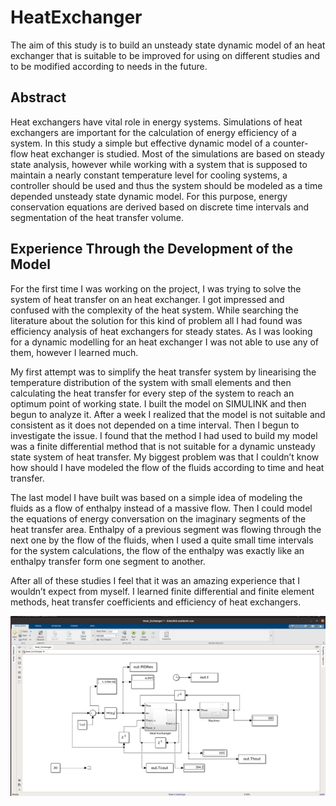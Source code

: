 # HeatExchanger

The aim of this study is to build an unsteady state dynamic model of an heat exchanger that is suitable to be improved for using on different studies and to be modified according to needs in the future. 

## Abstract

Heat exchangers have vital role in energy systems. Simulations of heat exchangers are important for the calculation of energy efficiency of a system. In this study a simple but effective dynamic model of a counter-flow heat exchanger is studied. Most of the simulations are based on steady state analysis, however while working with a system that is supposed to maintain a nearly constant temperature level for cooling systems, a controller should be used and thus the system should be modeled as a time depended unsteady state dynamic model. For this purpose, energy conservation equations are derived based on discrete time intervals and segmentation of the heat transfer volume.

## Experience Through the Development of the Model

For the first time I was working on the project, I was trying to solve the system of heat transfer on an heat exchanger. I got impressed and confused with the complexity of the heat system. While searching the literature about the solution for this kind of problem all I had found was efficiency analysis of heat exchangers for steady states. As I was looking for a dynamic modelling for an heat exchanger I was not able to use any of them, however I learned much.

My first attempt was to simplify the heat transfer system by linearising the temperature distribution of the system with small elements and then calculating the heat transfer for every step of the system to reach an optimum point of working state. I built the model on SIMULINK and then begun to analyze it. After a week I realized that the model is not suitable and consistent as it does not depended on a time interval. Then I begun to investigate the issue. I found that the method I had used to build my model was a finite differential method that is not suitable for a dynamic unsteady state system of heat transfer. My biggest problem was that I couldn’t know how should I have modeled the flow of the fluids according to time and heat transfer.

The last model I have built was based on a simple idea of modeling the fluids as a flow of enthalpy instead of a massive flow. Then I could model the equations of energy conversation on the imaginary segments of the heat transfer area. Enthalpy of a previous segment was flowing through the next one by the flow of the fluids, when I used a quite small time intervals for the system calculations, the flow of the enthalpy was exactly like an enthalpy transfer form one segment to another. 

After all of these studies I feel that it was an amazing experience that I wouldn’t expect from myself. I learned finite differential and finite element methods, heat transfer coefficients and efficiency of heat exchangers.

![screen shot](https://github.com/kzlsahin/HeatExchanger/blob/main/HeatexchangerModel.png?raw=true)
